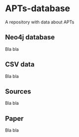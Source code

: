 # APTs-database
A repository with data about APTs

## Neo4j database

Bla bla

## CSV data

Bla bla

## Sources

Bla bla

## Paper

Bla bla
